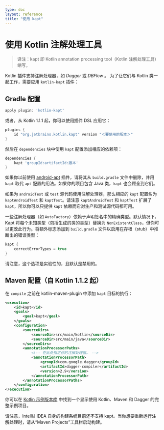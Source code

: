```yaml
---
type: doc
layout: reference
title: "使用 kapt"
---
```


# 使用 Kotlin 注解处理工具

> 译注：kapt 即 Kotlin annotation processing tool（Kotlin 注解处理工具）缩写。

Kotlin 插件支持注解处理器，如 _Dagger_ 或 _DBFlow_ 。
为了让它们与 Kotlin 类一起工作，需要应用 `kotlin-kapt` 插件：

## Gradle 配置

``` groovy
apply plugin: 'kotlin-kapt'
```

或者，从 Kotlin 1.1.1 起，你可以使用插件 DSL 应用它：

``` groovy
plugins {
    id "org.jetbrains.kotlin.kapt" version "＜要使用的版本＞"
}
```

然后在 `dependencies` 块中使用 `kapt` 配置添加相应的依赖项：

``` groovy
dependencies {
    kapt 'groupId:artifactId:版本'
}
```

如果你以前使用 [android-apt](https://bitbucket.org/hvisser/android-apt) 插件，请将其从 `build.gradle` 文件中删除，并用 `kapt` 取代 `apt` 配置的用法。如果你的项目包含 Java 类，`kapt` 也会顾全到它们。

如果为 `androidTest` 或 `test` 源代码使用注解处理器，那么相应的 `kapt` 配置名为 `kaptAndroidTest` 和 `kaptTest`。请注意 `kaptAndroidTest` 和 `kaptTest` 扩展了 `kapt`，所以你可以只提供 `kapt` 依赖而它对生产和测试源代码都可用。

一些注解处理器（如 `AutoFactory`）依赖于声明签名中的精确类型。默认情况下，Kapt 将每个未知类型（包括生成的类的类型）替换为 `NonExistentClass`，但你可以更改此行为。将额外标志添加到 `build.gradle` 文件以启用在存根（stub）中推断出的错误类型：

``` groovy
kapt {
    correctErrorTypes = true
}
```

请注意，这个选项是实验性的，且默认是禁用的。


## Maven 配置（自 Kotlin 1.1.2 起）

在 `compile` 之前在 kotlin-maven-plugin 中添加 `kapt` 目标的执行：

```xml
<execution>
    <id>kapt</id>
    <goals>
        <goal>kapt</goal>
    </goals>
    <configuration>
        <sourceDirs>
            <sourceDir>src/main/kotlin</sourceDir>
            <sourceDir>src/main/java</sourceDir>
        </sourceDirs>
        <annotationProcessorPaths>
            <!-- 在此处指定你的注解处理器。 -->
            <annotationProcessorPath>
                <groupId>com.google.dagger</groupId>
                <artifactId>dagger-compiler</artifactId>
                <version>2.9</version>
            </annotationProcessorPath>
        </annotationProcessorPaths>
    </configuration>
</execution>
```
 
你可以在
[Kotlin 示例版本库](https://github.com/JetBrains/kotlin-examples/tree/master/maven/dagger-maven-example) 中找到一个显示使用 Kotlin、Maven 和 Dagger 的完整示例项目。
 
请注意，IntelliJ IDEA 自身的构建系统目前还不支持 kapt。当你想要重新运行注解处理时，请从“Maven Projects”工具栏启动构建。
